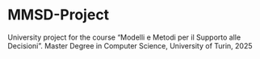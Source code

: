 # MMSD-Project
 University project for the course “Modelli e Metodi per il Supporto alle Decisioni”.  Master Degree in Computer Science, University of Turin, 2025
